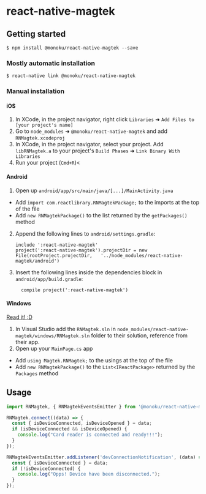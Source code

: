 
# react-native-magtek

## Getting started

`$ npm install @monoku/react-native-magtek --save`

### Mostly automatic installation

`$ react-native link @monoku/react-native-magtek`

### Manual installation

#### iOS

1. In XCode, in the project navigator, right click `Libraries` ➜ `Add Files to [your project's name]`
2. Go to `node_modules` ➜ `@monoku/react-native-magtek` and add `RNMagtek.xcodeproj`
3. In XCode, in the project navigator, select your project. Add `libRNMagtek.a` to your project's `Build Phases` ➜ `Link Binary With Libraries`
4. Run your project (`Cmd+R`)<

#### Android

1. Open up `android/app/src/main/java/[...]/MainActivity.java`
  - Add `import com.reactlibrary.RNMagtekPackage;` to the imports at the top of the file
  - Add `new RNMagtekPackage()` to the list returned by the `getPackages()` method
2. Append the following lines to `android/settings.gradle`:
  	```
  	include ':react-native-magtek'
  	project(':react-native-magtek').projectDir = new File(rootProject.projectDir, 	'../node_modules/react-native-magtek/android')
  	```
3. Insert the following lines inside the dependencies block in `android/app/build.gradle`:
  	```
      compile project(':react-native-magtek')
  	```

#### Windows
[Read it! :D](https://github.com/ReactWindows/react-native)

1. In Visual Studio add the `RNMagtek.sln` in `node_modules/react-native-magtek/windows/RNMagtek.sln` folder to their solution, reference from their app.
2. Open up your `MainPage.cs` app
  - Add `using Magtek.RNMagtek;` to the usings at the top of the file
  - Add `new RNMagtekPackage()` to the `List<IReactPackage>` returned by the `Packages` method


## Usage
```javascript
import RNMagtek, { RNMagtekEventsEmitter } from '@monoku/react-native-magtek';

RNMagtek.connect((data) => {
  const { isDeviceConnected, isDeviceOpened } = data;
  if (isDeviceConnected && isDeviceOpened) {
    console.log("Card reader is connected and ready!!!");
  }
});

RNMagtekEventsEmitter.addListener('devConnectionNotification', (data) => {
  const { isDeviceConnected } = data;
  if (!isDeviceConnected) {
    console.log("Opps! Device have been disconnected.");
  }
});
```
